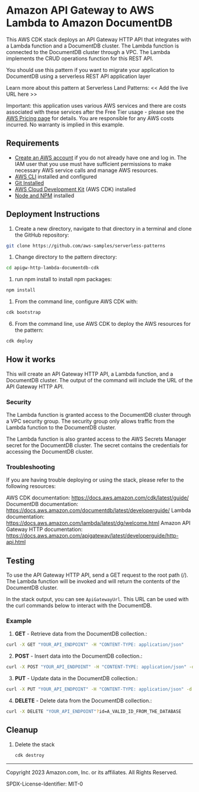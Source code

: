 # Amazon API Gateway to AWS Lambda to Amazon DocumentDB 

This AWS CDK stack deploys an API Gateway HTTP API that integrates with a Lambda function and a DocumentDB cluster. The Lambda function is connected to the DocumentDB cluster through a VPC. The Lambda implements the CRUD operations function for this REST API.

You should use this pattern if you want to migrate your application to DocumentDB using a serverless REST API application layer

Learn more about this pattern at Serverless Land Patterns: << Add the live URL here >>

Important: this application uses various AWS services and there are costs associated with these services after the Free Tier usage - please see the [AWS Pricing page](https://aws.amazon.com/pricing/) for details. You are responsible for any AWS costs incurred. No warranty is implied in this example.

## Requirements

* [Create an AWS account](https://portal.aws.amazon.com/gp/aws/developer/registration/index.html) if you do not already have one and log in. The IAM user that you use must have sufficient permissions to make necessary AWS service calls and manage AWS resources.
* [AWS CLI](https://docs.aws.amazon.com/cli/latest/userguide/install-cliv2.html) installed and configured
* [Git Installed](https://git-scm.com/book/en/v2/Getting-Started-Installing-Git)
* [AWS Cloud Development Kit](https://docs.aws.amazon.com/cdk/latest/guide/cli.html) (AWS CDK) installed
* [Node and NPM](https://nodejs.org/en/download/) installed

## Deployment Instructions

1. Create a new directory, navigate to that directory in a terminal and clone the GitHub repository:
```bash
git clone https://github.com/aws-samples/serverless-patterns
```
1. Change directory to the pattern directory:
```bash
cd apigw-http-lambda-documentdb-cdk
```
1. run npm install to install npm packages:
```bash
npm install
```    
1. From the command line, configure AWS CDK with:
```bash
cdk bootstrap
```  
6. From the command line, use AWS CDK to deploy the AWS resources for the pattern:
```bash
cdk deploy
```
## How it works

This will create an API Gateway HTTP API, a Lambda function, and a DocumentDB cluster. The output of the command will include the URL of the API Gateway HTTP API.

### Security
The Lambda function is granted access to the DocumentDB cluster through a VPC security group. The security group only allows traffic from the Lambda function to the DocumentDB cluster.

The Lambda function is also granted access to the AWS Secrets Manager secret for the DocumentDB cluster. The secret contains the credentials for accessing the DocumentDB cluster.

### Troubleshooting
If you are having trouble deploying or using the stack, please refer to the following resources:

AWS CDK documentation: https://docs.aws.amazon.com/cdk/latest/guide/
DocumentDB documentation: https://docs.aws.amazon.com/documentdb/latest/developerguide/
Lambda documentation: https://docs.aws.amazon.com/lambda/latest/dg/welcome.html
Amazon API Gateway HTTP documentation: https://docs.aws.amazon.com/apigateway/latest/developerguide/http-api.html

## Testing

To use the API Gateway HTTP API, send a GET request to the root path (/). The Lambda function will be invoked and will return the contents of the DocumentDB cluster.

In the stack output, you can see `ApiGatewayUrl`. This URL can be used with the curl commands below to interact with the DocumentDB.

### Example
1. **GET** - Retrieve data from the DocumentDB collection.:
```bash
curl -X GET "YOUR_API_ENDPOINT" -H "CONTENT-TYPE: application/json"
```
2. **POST**  - Insert data into the DocumentDB collection.:
```bash
curl -X POST "YOUR_API_ENDPOINT" -H "CONTENT-TYPE: application/json" -d '{"key": "value"}'
```
3. **PUT** - Update data in the DocumentDB collection.:
```bash
curl -X PUT "YOUR_API_ENDPOINT" -H "CONTENT-TYPE: application/json" -d '{"_id": "A_VALID_ID_FROM_THE_DATABASE", "key": "newvalue"}'
```
4. **DELETE** - Delete data from the DocumentDB collection.:
```bash
curl -X DELETE "YOUR_API_ENDPOINT"?id=A_VALID_ID_FROM_THE_DATABASE
```

## Cleanup
 
1. Delete the stack
    ```bash
    cdk destroy
    ```
----
Copyright 2023 Amazon.com, Inc. or its affiliates. All Rights Reserved.

SPDX-License-Identifier: MIT-0
